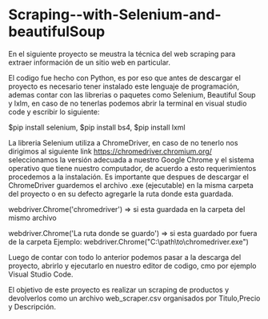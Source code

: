# Scraping--with-Selenium-and-beautifulSoup

En el siguiente proyecto se meustra la técnica del web scraping para extraer información de un sitio web en particular.

El codigo fue hecho con Python, es por eso que antes de descargar el proyecto es necesario tener instalado este lenguaje de programación, ademas contar con las librerias
o paquetes como Selenium, Beautiful Soup y lxlm, en caso de no tenerlas podemos abrir la terminal en visual studio code y escribir lo siguiente: 

$pip install selenium,
 $pip install bs4,
 $pip install lxml

La libreria Selenium utiliza a ChromeDriver, en caso de no tenerlo nos dirigimos al siguiente link https://chromedriver.chromium.org/
seleccionamos la versión adecuada a nuestro Google Chrome y el sistema operativo que tiene nuestro computador, de acuerdo a esto requerimientos procedemos a la instalación. Es importante 
que despues de descargar el ChromeDriver guardemos el archivo .exe (ejecutable) en la misma carpeta del proyecto o en su defecto agregarle la ruta donde esta guardada.

webdriver.Chrome('chromedriver') => si esta guardada en la carpeta del mismo archivo 

webdriver.Chrome('La ruta donde se guardo') => si esta guardado por fuera de la carpeta 
Ejemplo: webdriver.Chrome("C:\path\to\chromedriver.exe")


Luego de contar con todo lo anterior podemos pasar a la descarga del proyecto, abrirlo y ejecutarlo en nuestro editor de codigo, cmo por ejemplo Visual Studio Code.

El objetivo de este proyecto es realizar un scraping de productos y devolverlos como un archivo web_scraper.csv organisados por Titulo,Precio y Descripción. 
